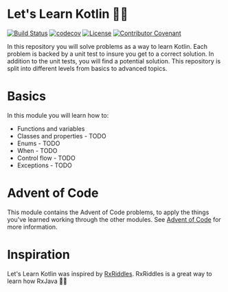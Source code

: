 # Let's Learn Kotlin 🧑‍🏫

[![Build Status](https://github.com/thermondo/lets-learn-kotlin/actions/workflows/main.yml/badge.svg?event=push)](https://github.com/thermondo/lets-learn-kotlin/actions)
[![codecov](https://codecov.io/gh/thermondo/lets-learn-kotlin/branch/main/graph/badge.svg?token=tppcs82J7U)](https://codecov.io/gh/thermondo/lets-learn-kotlin)
[![License](https://img.shields.io/dub/l/vibe-d.svg)](https://github.com/thermondo/lets-learn-kotlin/blob/main/LICENSE)
[![Contributor Covenant](https://img.shields.io/badge/Contributor%20Covenant-2.1-4baaaa.svg)](CODE_OF_CONDUCT.md)

In this repository you will solve problems as a way to learn Kotlin. Each
problem is backed by a unit test to insure you get to a correct solution. In
addition to the unit tests, you will find a potential solution. This repository
is split into different levels from basics to advanced topics.

# Basics

In this module you will learn how to:

* Functions and variables
* Classes and properties - TODO
* Enums - TODO
* When - TODO
* Control flow - TODO
* Exceptions - TODO

# Advent of Code

This module contains the Advent of Code problems, to apply the things you've 
learned working through the other modules. See
[Advent of Code](/advent-of-code/ADVENT_OF_CODE.md) for more information.

# Inspiration

Let's Learn Kotlin was inspired
by [RxRiddles](https://github.com/vanniktech/RxRiddles). RxRiddles is a great
way to learn how RxJava 🧑‍🏫
